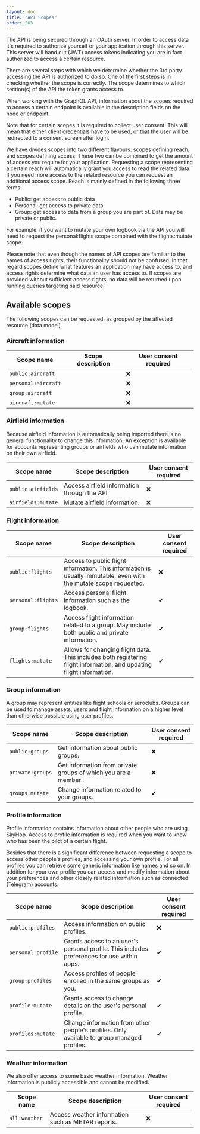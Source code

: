 ```yaml
---
layout: doc
title: "API Scopes"
order: 203
---
```


<p class="font-thin text-lg">The API is being secured through an OAuth server. In order to access data it's required to authorize yourself or your application through this server. This server will hand out (JWT) access tokens indicating you are in fact authorized to access a certain resource.</p>

There are several steps with which we determine whether the 3rd party accessing the API is authorized to do so. One of the first steps is in checking whether the scope is correctly. The scope determines to which section(s) of the API the token grants access to.

When working with the GraphQL API, information about the scopes required to access a certain endpoint is available in the description fields on the node or endpoint.

Note that for certain scopes it is required to collect user consent. This will mean that either client credentials have to be used, or that the user will be redirected to a consent screen after login.

We have divides scopes into two different flavours: scopes defining reach, and scopes defining access. These two can be combined to get the amount of access you require for your application. Requesting a scope representing a certain reach will automatically grant you access to read the related data. If you need more access to the related resource you can request an additional access scope. Reach is mainly defined in the following three terms:

- Public: get access to public data
- Personal: get access to private data
- Group: get access to data from a group you are part of. Data may be private or public.

For example: if you want to mutate your own logbook via the API you will need to request the personal:flights scope combined with the flights:mutate scope.

Please note that even though the names of API scopes are familiar to the names of access rights, their functionality should not be confused. In that regard scopes define what features an application may have access to, and access rights determine what data an user has access to. If scopes are provided without sufficient access rights, no data will be returned upon running queries targeting said resource.

## Available scopes
The following scopes can be requested, as grouped by the affected resource (data model).

### Aircraft information

Scope name | Scope description | User consent required
-----------|-------------------|-----------------------
`public:aircraft`   |  | ❌
`personal:aircraft` |  | ❌
`group:aircraft`    |  | ❌
`aircraft:mutate`   |  | ❌

### Airfield information 
Because airfield information is automatically being imported there is no general functionality to change this information. An exception is available for accounts representing groups or airfields who can mutate information on their own airfield.

Scope name | Scope description | User consent required
-----------|-------------------|-----------------------
`public:airfields` | Access airfield information through the API | ❌
`airfields:mutate` | Mutate airfield information. | ❌

### Flight information

Scope name | Scope description | User consent required
-----------|-------------------|-----------------------
`public:flights` | Access to public flight information. This information is usually immutable, even with the mutate scope requested. | ❌
`personal:flights` | Access personal flight information such as the logbook. | ✔
`group:flights` | Access flight information related to a group. May include both public and private information. | ✔
`flights:mutate` | Allows for changing flight data. This includes both registering flight information, and updating flight information. | ✔

### Group information
A group may represent entities like flight schools or aeroclubs. Groups can be used to manage assets, users and flight information on a higher level than otherwise possible using user profiles.

Scope name | Scope description | User consent required
-----------|-------------------|-----------------------
`public:groups` | Get information about public groups. | ❌
`private:groups` | Get information from private groups of which you are a member. | ❌
`groups:mutate` | Change information related to your groups. | ✔

### Profile information
Profile information contains information about other people who are using SkyHop. Access to profile information is required when you want to know who has been the pilot of a certain flight.

Besides that there is a significant difference between requesting a scope to access other people's profiles, and accessing your own profile. For all profiles you can retrieve some generic information like names and so on. In addition for your own profile you can access and modify information about your preferences and other closely related information such as connected (Telegram) accounts.

Scope name | Scope description | User consent required
-----------|-------------------|-----------------------
`public:profiles` | Access information on public profiles. | ❌
`personal:profile` | Grants access to an user's personal profile. This includes preferences for use within apps. | ✔
`group:profiles` | Access profiles of people enrolled in the same groups as you. | ✔
`profile:mutate` | Grants access to change details on the user's personal profile. | ✔
`profiles:mutate` | Change information from other people's profiles. Only available to group managed profiles. | ✔

### Weather information
We also offer access to some basic weather information. Weather information is publicly accessible and cannot be modified.

Scope name | Scope description | User consent required
-----------|-------------------|-----------------------
`all:weather` | Access weather information such as METAR reports. | ❌